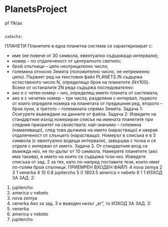 # PlanetsProject
pf 11klas

                                                                                   zadacha:
ПЛАНЕТИ
Планетите в една планетна система се характеризират с:
- име (не повече от 30 символа, евентуално съдържащо интервали);
- номер – по отдалеченост от централното светило;
- брой спътници – цяло неотрицателно число;
- големина относно Земята (положително число, не непременно цяло).
Първият ред на текстовия файл PLANETS.IN съдържа естественото число N,
определящо броя на планетите (N≤100). Всеки от останалите 2N реда съдържа
последователно:
- ако е с четен номер – низ, определящ името планета от системата;
- ако е с нечетен номер – три числа, разделени с интервал, първото от които
определя номера на планетата от предишния ред, второто – броя луни, а
третото – големината спрямо Земята.
Задача 1: Осигурете въвеждане на данните от файла.
Задача 2: Изведете на стандартния изход номериран списък на имената планетите
при следния приоритет на свойствата: най-значимо – големина (намаляващо), след
това дължина на името (нарастващо) и накрая отдалеченост от слънцето
(нарастващо). Номерът в списъка е в 3 символа (с евентуално водещи интервали),
завършва с точка и се отделя с интервал от името.
Задача 3. От стандартния вход се въвежда низ, не по-дълъг от 10 символа. Намерете
планетите (ако има такива), в името на които се съдържа този низ. Изведете списъка
от зад. 2 за тях, като по-напред поставите тези, които имат по-голям брой спътници.
ПРИЕМРЕН ВХОДЕН ФАЙЛ:
4
nova zemya
2 3 1
venerka
4 10 0.8
jupitercho
5 0 1803.5
america v nebeto
6 1 1
ИЗХОД ЗА ЗАД. 2:
 1. jupitercho
 2. america v nebeto
 3. nova zemya
 4. venerka
Ако за зад. 3 е въведен низът „er”, то
ИЗХОД ЗА ЗАД. 3:
 1. venerka
 2. america v nebeto
 3. jupitercho
